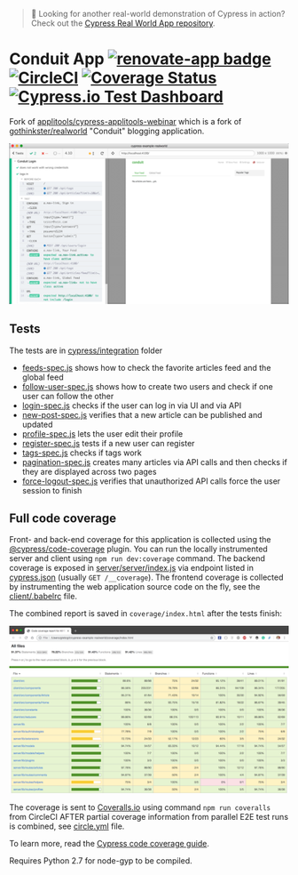 > 🚩 Looking for another real-world demonstration of Cypress in action? Check out the [Cypress Real World App repository](https://github.com/cypress-io/cypress-realworld-app). 

# Conduit App [![renovate-app badge][renovate-badge]][renovate-app] [![CircleCI](https://circleci.com/gh/cypress-io/cypress-example-conduit-app/tree/master.svg?style=svg&circle-token=f127e83138e505b26bb90ab7c0bcb60e5265fecb)](https://circleci.com/gh/cypress-io/cypress-example-realworld/tree/master) [![Coverage Status](https://coveralls.io/repos/github/cypress-io/cypress-example-realworld/badge.svg?branch=master)](https://coveralls.io/github/cypress-io/cypress-example-realworld?branch=master) [![Cypress.io Test Dashboard](https://img.shields.io/badge/cypress.io-dashboard-green.svg?style=flat-square)](https://dashboard.cypress.io/#/projects/bh5j1d)


Fork of [applitools/cypress-applitools-webinar](https://github.com/applitools/cypress-applitools-webinar) which is a fork of [gothinkster/realworld](https://github.com/gothinkster/realworld) "Conduit" blogging application.

![Application](images/app.png)

## Tests

The tests are in [cypress/integration](cypress/integration) folder

- [feeds-spec.js](cypress/integration/feeds-spec.js) shows how to check the favorite articles feed and the global feed
- [follow-user-spec.js](cypress/integration/follow-user-spec.js) shows how to create two users and check if one user can follow the other
- [login-spec.js](cypress/integration/login-spec.js) checks if the user can log in via UI and via API
- [new-post-spec.js](cypress/integration/new-post-spec.js) verifies that a new article can be published and updated
- [profile-spec.js](cypress/integration/profile-spec.js) lets the user edit their profile
- [register-spec.js](cypress/integration/register-spec.js) tests if a new user can register
- [tags-spec.js](cypress/integration/tags-spec.js) checks if tags work
- [pagination-spec.js](cypress/integration/pagination-spec.js) creates many articles via API calls and then checks if they are displayed across two pages
- [force-logout-spec.js](cypress/integration/force-logout-spec.js) verifies that unauthorized API calls force the user session to finish

## Full code coverage

Front- and back-end coverage for this application is collected using the [@cypress/code-coverage](https://github.com/cypress-io/code-coverage) plugin. You can run the locally instrumented server and client using `npm run dev:coverage` command. The backend coverage is exposed in [server/server/index.js](server/server/index.js) via endpoint listed in [cypress.json](cypress.json) (usually `GET /__coverage`). The frontend coverage is collected by instrumenting the web application source code on the fly, see the [client/.babelrc](client/.babelrc) file.

The combined report is saved in `coverage/index.html` after the tests finish:

![Example full coverage report](images/full-coverage.png)

The coverage is sent to [Coveralls.io](https://coveralls.io/repos/github/cypress-io/cypress-example-realworld) using command `npm run coveralls` from CircleCI AFTER partial coverage information from parallel E2E test runs is combined, see [circle.yml](circle.yml) file.

To learn more, read the [Cypress code coverage guide](https://on.cypress.io/coverage).

[renovate-badge]: https://img.shields.io/badge/renovate-app-blue.svg
[renovate-app]: https://renovateapp.com/

Requires Python 2.7 for node-gyp to be compiled.
